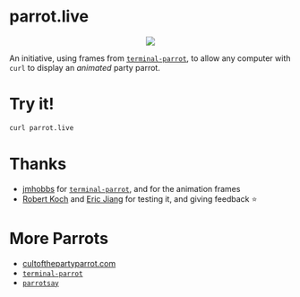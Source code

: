 # parrot.live

<div align="center">
  <img src='https://cl.ly/2P0W2f1P1h25/+.gif' />
</div>

An initiative, using frames from [`terminal-parrot`](https://github.com/jmhobbs/terminal-parrot), to allow any computer with `curl` to display an _animated_ party parrot.

# Try it!
```bash
curl parrot.live
```

# Thanks
* [jmhobbs](https://github.com/jmhobbs) for [`terminal-parrot`](https://github.com/jmhobbs/terminal-parrot), and for the animation frames
* [Robert Koch](https://github.com/kochie/) and [Eric Jiang](https://github.com/lorderikir) for testing it, and giving feedback ⭐

# More Parrots
* [cultofthepartyparrot.com](http://cultofthepartyparrot.com/)
* [`terminal-parrot`](https://github.com/jmhobbs/terminal-parrot)
* [`parrotsay`](https://github.com/matheuss/parrotsay)
